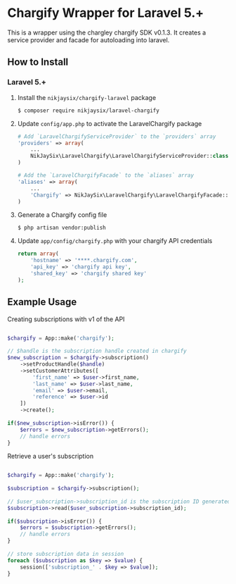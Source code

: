 Chargify Wrapper for Laravel 5.+
=====================================

This is a wrapper using the chargley chargify SDK v0.1.3. It creates a service provider and facade for autoloading into laravel.

How to Install
---------------

### Laravel 5.+

1.  Install the `nikjaysix/chargify-laravel` package

    ```shell
    $ composer require nikjaysix/laravel-chargify
    ```

2. Update `config/app.php` to activate the LaravelChargify package

    ```php
    # Add `LaravelChargifyServiceProvider` to the `providers` array
    'providers' => array(
        ...
        NikJaySix\LaravelChargify\LaravelChargifyServiceProvider::class,
    )

    # Add the `LaravelChargifyFacade` to the `aliases` array
    'aliases' => array(
        ...
        'Chargify' => NikJaySix\LaravelChargify\LaravelChargifyFacade::class
    )
    ```

3.  Generate a Chargify config file

    ```shell
    $ php artisan vendor:publish
    ```

4.  Update `app/config/chargify.php` with your chargify API credentials

    ```php
    return array(
        'hostname' => '****.chargify.com',
        'api_key' => 'chargify api key',
        'shared_key' => 'chargify shared key'
    );
    ```
    
Example Usage
---------------

Creating subscriptions with v1 of the API

```php

$chargify = App::make('chargify');
  
// $handle is the subscription handle created in chargify
$new_subscription = $chargify->subscription()
    ->setProductHandle($handle)
    ->setCustomerAttributes([
        'first_name' => $user->first_name,
        'last_name' => $user->last_name,
        'email' => $user->email,
        'reference' => $user->id
    ])
    ->create();
  
if($new_subscription->isError()) {
    $errors = $new_subscription->getErrors();
    // handle errors
}

```

Retrieve a user's subscription

```php 

$chargify = App::make('chargify');  
  
$subscription = $chargify->subscription();
  
// $user_subscription->subscription_id is the subscription ID generated by chargify
$subscription->read($user_subscription->subscription_id);
  
if($subscription->isError()) {
    $errors = $subscription->getErrors();
    // handle errors
}
  
// store subscription data in session
foreach ($subscription as $key => $value) {
    session(['subscription_' . $key => $value]);
}
```